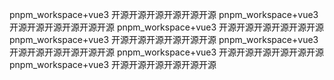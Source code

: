 pnpm_workspace+vue3
开源开源开源开源开源开源
pnpm_workspace+vue3
开源开源开源开源开源开源
pnpm_workspace+vue3
开源开源开源开源开源开源
pnpm_workspace+vue3
开源开源开源开源开源开源
pnpm_workspace+vue3
开源开源开源开源开源开源
pnpm_workspace+vue3
开源开源开源开源开源开源
pnpm_workspace+vue3
开源开源开源开源开源开源
